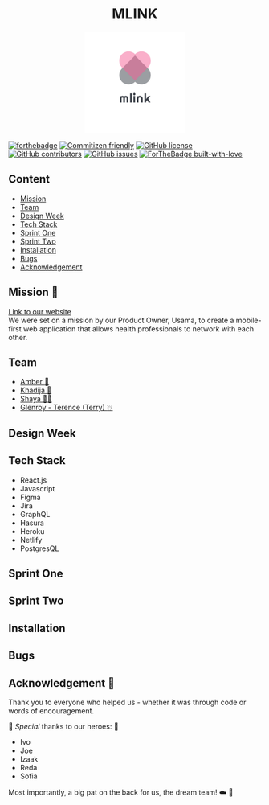 <h1 align="center"> MLINK </h1> 
    
<p align="center">
<img alt="mlink logo" width="200" src="src/assets/images/logo1_transparent.png"/>
</p>

[![forthebadge](https://forthebadge.com/images/badges/powered-by-coffee.svg)](https://forthebadge.com)
[![Commitizen friendly](https://img.shields.io/badge/commitizen-friendly-brightgreen.svg)](http://commitizen.github.io/cz-cli/)
[![GitHub license](https://img.shields.io/badge/License-MIT-green.svg)](https://shields.io/)
[![GitHub contributors](https://img.shields.io/badge/Contributors-4-blue.svg)](https://GitHub.com/fac20/mlink-frontend/graphs/contributors/)
[![GitHub issues](https://img.shields.io/badge/Issues-5-orange.svg)](https://GitHub.com/fac20/mlink-frontend/issues/)
[![ForTheBadge built-with-love](http://ForTheBadge.com/images/badges/built-with-love.svg)](https://GitHub.com/Naereen/)

## Content

- [Mission](#Mission-rocket)
- [Team](#Team)
- [Design Week](#Design-Week)
- [Tech Stack](#Tech-Stack)
- [Sprint One](#Sprint-One)
- [Sprint Two](#Sprint-Two)
- [Installation](#Installation)
- [Bugs](#Bugs)
- [Acknowledgement](#Acknowledgement-:1st_place_medal:)

## Mission :rocket:	                                                                                                                                                                                                                                                                                    
[Link to our website](https://mlink.netlify.app/)
<br>
We were set on a mission by our Product Owner, Usama, to create a mobile-first web application that allows health professionals to network with each other. 

## Team

- [Amber :angel:](https://github.com/amberrignell)
- [Khadija :fairy: ](https://github.com/khadija-nur)
- [Shaya  :mermaid:	](https://github.com/fairyaksh)
- [Glenroy - Terence (Terry) :boom:](https://github.com/RunGT)

## Design Week
## Tech Stack 

- React.js
- Javascript
- Figma
- Jira
- GraphQL
- Hasura
- Heroku
- Netlify
- PostgresQL

## Sprint One
## Sprint Two
## Installation
## Bugs  

## Acknowledgement :1st_place_medal:

Thank you to everyone who helped us - whether it was through code or words of encouragement.

:superhero: _Special_ thanks to our heroes: :superhero:

* Ivo
* Joe
* Izaak
* Reda
* Sofia

Most importantly, a big pat on the back for us, the dream team! :cloud:	:stars:	
